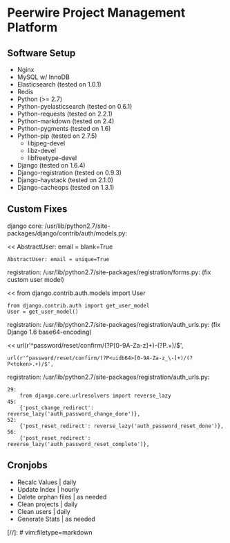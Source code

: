 Peerwire Project Management Platform
====================================

Software Setup
--------------

  * Nginx
  * MySQL w/ InnoDB
  * Elasticsearch (tested on 1.0.1)
  * Redis
  * Python (>= 2.7)
  * Python-pyelasticsearch (tested on 0.6.1)
  * Python-requests (tested on 2.2.1)
  * Python-markdown (tested on 2.4)
  * Python-pygments (tested on 1.6)
  * Python-pip (tested on 2.7.5)
    * libjpeg-devel
    * libz-devel
    * libfreetype-devel
  * Django (tested on 1.6.4)
  * Django-registration (tested on 0.9.3)
  * Django-haystack (tested on 2.1.0)
  * Django-cacheops (tested on 1.3.1)

Custom Fixes
------------

django core: /usr/lib/python2.7/site-packages/django/contrib/auth/models.py:

<<
    AbstractUser: email = blank=True

>>
    AbstractUser: email = unique=True

registration: /usr/lib/python2.7/site-packages/registration/forms.py:
(fix custom user model)

<<
    from django.contrib.auth.models import User

>>
    from django.contrib.auth import get_user_model
    User = get_user_model()

registration: /usr/lib/python2.7/site-packages/registration/auth_urls.py:
(fix Django 1.6 base64-encoding)

<<
    url(r'^password/reset/confirm/(?P<uidb36>[0-9A-Za-z]+)-(?P<token>.+)/$',

>>
    url(r'^password/reset/confirm/(?P<uidb64>[0-9A-Za-z_\-]+)/(?P<token>.+)/$',

registration: /usr/lib/python2.7/site-packages/registration/auth_urls.py:

>>
    29:
        from django.core.urlresolvers import reverse_lazy
    45:
        {'post_change_redirect': reverse_lazy('auth_password_change_done')},
    52:
        {'post_reset_redirect': reverse_lazy('auth_password_reset_done')},
    56:
        {'post_reset_redirect': reverse_lazy('auth_password_reset_complete')},

Cronjobs
--------

  * Recalc Values | daily
  * Update Index | hourly
  * Delete orphan files | as needed
  * Clean projects | daily
  * Clean users | daily
  * Generate Stats | as needed

[//]: # vim:filetype=markdown

